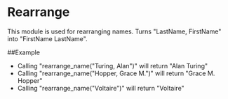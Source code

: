 Rearrange
=========

This module is used for rearranging names.
Turns "LastName, FirstName" into "FirstName LastName".

##Example

* Calling "rearrange_name("Turing, Alan")" will return "Alan Turing"
* Calling "rearrange_name("Hopper, Grace M.")" will return "Grace M. Hopper"
* Calling "rearrange_name("Voltaire")" will return "Voltaire"
